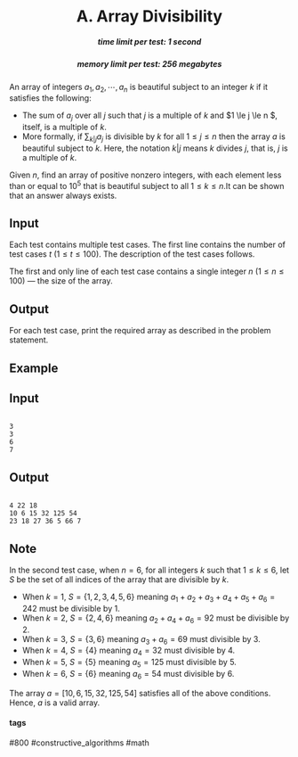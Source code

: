 <h1 style='text-align: center;'> A. Array Divisibility</h1>

<h5 style='text-align: center;'>time limit per test: 1 second</h5>
<h5 style='text-align: center;'>memory limit per test: 256 megabytes</h5>

An array of integers $a_1,a_2,\cdots,a_n$ is beautiful subject to an integer $k$ if it satisfies the following: 

* The sum of $a_{j}$ over all $j$ such that $j$ is a multiple of $k$ and $1 \le j \le n $, itself, is a multiple of $k$.
* More formally, if $\sum_{k | j} a_{j}$ is divisible by $k$ for all $1 \le j \le n$ then the array $a$ is beautiful subject to $k$. Here, the notation ${k|j}$ means $k$ divides $j$, that is, $j$ is a multiple of $k$.

 Given $n$, find an array of positive nonzero integers, with each element less than or equal to $10^5$ that is beautiful subject to all $1 \le k \le n$.It can be shown that an answer always exists.

## Input

Each test contains multiple test cases. The first line contains the number of test cases $t$ ($1 \le t \le 100$). The description of the test cases follows.

The first and only line of each test case contains a single integer $n$ ($1 \le n \le 100$) — the size of the array.

## Output

For each test case, print the required array as described in the problem statement.

## Example

## Input


```

3
3
6
7

```
## Output


```

4 22 18
10 6 15 32 125 54
23 18 27 36 5 66 7
```
## Note

In the second test case, when $n = 6$, for all integers $k$ such that $1 \le k \le 6$, let $S$ be the set of all indices of the array that are divisible by $k$.

* When $k = 1$, $S = \{1, 2, 3,4,5,6\}$ meaning $a_1+a_2+a_3+a_4+a_5+a_6=242$ must be divisible by $1$.
* When $k = 2$, $S = \{2,4,6\}$ meaning $a_2+a_4+a_6=92$ must be divisible by $2$.
* When $k = 3$, $S = \{3,6\}$ meaning $a_3+a_6=69$ must divisible by $3$.
* When $k = 4$, $S = \{4\}$ meaning $a_4=32$ must divisible by $4$.
* When $k = 5$, $S = \{5\}$ meaning $a_5=125$ must divisible by $5$.
* When $k = 6$, $S = \{6\}$ meaning $a_6=54$ must divisible by $6$.

 The array $a = [10, 6, 15, 32, 125, 54]$ satisfies all of the above conditions. Hence, $a$ is a valid array.

#### tags 

#800 #constructive_algorithms #math 